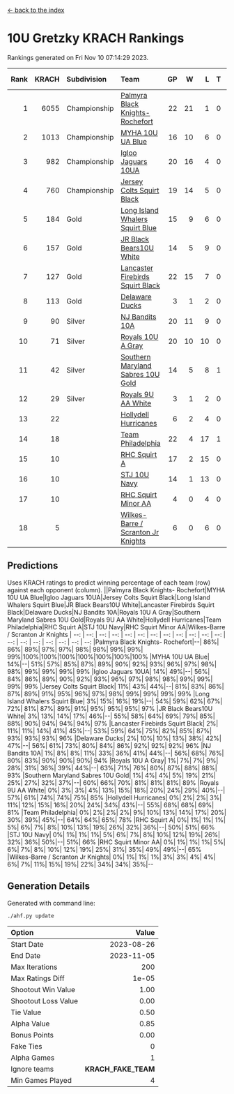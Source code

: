 [<- back to the index](readme.md)
# 10U Gretzky KRACH Rankings
Rankings generated on Fri Nov 10 07:14:29 2023.

Rank|KRACH|Subdivision|Team|GP|W|L|T|OTW|OTL|SoS|Exp Wins|Win Diff
---:|---:|:---|:---|---:|---:|---:|---:|---:|---:|---:|---:|---:
1|6055|Championship|[Palmyra Black Knights- Rochefort](https://gamesheetstats.com/seasons/3659/teams/140260/schedule)|22|21|1|0|0|1|343|21.8|-0.0
2|1013|Championship|[MYHA 10U UA Blue](https://gamesheetstats.com/seasons/3659/teams/140258/schedule)|16|10|6|0|0|0|1713|10.8|-0.0
3|982|Championship|[Igloo Jaguars 10UA](https://gamesheetstats.com/seasons/3659/teams/140253/schedule)|20|16|4|0|0|1|552|16.8|-0.0
4|760|Championship|[Jersey Colts Squirt Black](https://gamesheetstats.com/seasons/3659/teams/140254/schedule)|19|14|5|0|1|0|854|14.8|-0.0
5|184|Gold|[Long Island Whalers Squirt Blue](https://gamesheetstats.com/seasons/3659/teams/140257/schedule)|15|9|6|0|0|0|897|9.9|0.0
6|157|Gold|[JR Black Bears10U White](https://gamesheetstats.com/seasons/3659/teams/140255/schedule)|14|5|9|0|1|1|1560|5.9|0.0
7|127|Gold|[Lancaster Firebirds Squirt Black](https://gamesheetstats.com/seasons/3659/teams/140256/schedule)|22|15|7|0|1|1|392|15.9|0.0
8|113|Gold|[Delaware Ducks](https://gamesheetstats.com/seasons/3659/teams/140376/schedule)|3|1|2|0|0|0|3033|1.9|0.0
9|90|Silver|[NJ Bandits 10A](https://gamesheetstats.com/seasons/3659/teams/140259/schedule)|20|11|9|0|0|1|223|11.9|0.0
10|71|Silver|[Royals 10U A Gray](https://gamesheetstats.com/seasons/3659/teams/140262/schedule)|20|10|10|0|1|1|496|10.9|0.0
11|42|Silver|[Southern Maryland Sabres 10U Gold](https://gamesheetstats.com/seasons/3659/teams/140263/schedule)|14|5|8|1|2|0|178|6.4|0.0
12|29|Silver|[Royals 9U AA White](https://gamesheetstats.com/seasons/3659/teams/140225/schedule)|3|1|2|0|0|0|216|1.9|0.0
13|22||[Hollydell Hurricanes](https://gamesheetstats.com/seasons/3659/teams/140220/schedule)|6|2|4|0|0|0|298|2.9|0.0
14|18||[Team Philadelphia](https://gamesheetstats.com/seasons/3659/teams/140265/schedule)|22|4|17|1|0|1|526|5.4|0.0
15|10||[RHC Squirt A](https://gamesheetstats.com/seasons/3659/teams/140261/schedule)|17|2|15|0|1|0|227|2.9|0.0
16|10||[STJ 10U Navy](https://gamesheetstats.com/seasons/3659/teams/140264/schedule)|14|1|13|0|0|0|1391|1.9|0.0
17|10||[RHC Squirt Minor AA](https://gamesheetstats.com/seasons/3659/teams/140224/schedule)|4|0|4|0|0|0|385|0.9|0.0
18|5||[Wilkes-Barre / Scranton Jr Knights](https://gamesheetstats.com/seasons/3659/teams/140228/schedule)|6|0|6|0|0|0|1780|0.9|0.0

## Predictions
Uses KRACH ratings to predict winning percentage of each team (row) against each opponent (column).
||Palmyra Black Knights- Rochefort|MYHA 10U UA Blue|Igloo Jaguars 10UA|Jersey Colts Squirt Black|Long Island Whalers Squirt Blue|JR Black Bears10U White|Lancaster Firebirds Squirt Black|Delaware Ducks|NJ Bandits 10A|Royals 10U A Gray|Southern Maryland Sabres 10U Gold|Royals 9U AA White|Hollydell Hurricanes|Team Philadelphia|RHC Squirt A|STJ 10U Navy|RHC Squirt Minor AA|Wilkes-Barre / Scranton Jr Knights
| --: | --: | --: | --: | --: | --: | --: | --: | --: | --: | --: | --: | --: | --: | --: | --: | --: | --: | --: 
|Palmyra Black Knights- Rochefort|--| 86%| 86%| 89%| 97%| 97%| 98%| 98%| 99%| 99%| 99%|100%|100%|100%|100%|100%|100%|100%
|MYHA 10U UA Blue| 14%|--| 51%| 57%| 85%| 87%| 89%| 90%| 92%| 93%| 96%| 97%| 98%| 98%| 99%| 99%| 99%| 99%
|Igloo Jaguars 10UA| 14%| 49%|--| 56%| 84%| 86%| 89%| 90%| 92%| 93%| 96%| 97%| 98%| 98%| 99%| 99%| 99%| 99%
|Jersey Colts Squirt Black| 11%| 43%| 44%|--| 81%| 83%| 86%| 87%| 89%| 91%| 95%| 96%| 97%| 98%| 99%| 99%| 99%| 99%
|Long Island Whalers Squirt Blue|  3%| 15%| 16%| 19%|--| 54%| 59%| 62%| 67%| 72%| 81%| 87%| 89%| 91%| 95%| 95%| 95%| 97%
|JR Black Bears10U White|  3%| 13%| 14%| 17%| 46%|--| 55%| 58%| 64%| 69%| 79%| 85%| 88%| 90%| 94%| 94%| 94%| 97%
|Lancaster Firebirds Squirt Black|  2%| 11%| 11%| 14%| 41%| 45%|--| 53%| 59%| 64%| 75%| 82%| 85%| 87%| 93%| 93%| 93%| 96%
|Delaware Ducks|  2%| 10%| 10%| 13%| 38%| 42%| 47%|--| 56%| 61%| 73%| 80%| 84%| 86%| 92%| 92%| 92%| 96%
|NJ Bandits 10A|  1%|  8%|  8%| 11%| 33%| 36%| 41%| 44%|--| 56%| 68%| 76%| 80%| 83%| 90%| 90%| 90%| 94%
|Royals 10U A Gray|  1%|  7%|  7%|  9%| 28%| 31%| 36%| 39%| 44%|--| 63%| 71%| 76%| 80%| 87%| 88%| 88%| 93%
|Southern Maryland Sabres 10U Gold|  1%|  4%|  4%|  5%| 19%| 21%| 25%| 27%| 32%| 37%|--| 60%| 66%| 70%| 81%| 81%| 81%| 89%
|Royals 9U AA White|  0%|  3%|  3%|  4%| 13%| 15%| 18%| 20%| 24%| 29%| 40%|--| 57%| 61%| 74%| 74%| 75%| 85%
|Hollydell Hurricanes|  0%|  2%|  2%|  3%| 11%| 12%| 15%| 16%| 20%| 24%| 34%| 43%|--| 55%| 68%| 68%| 69%| 81%
|Team Philadelphia|  0%|  2%|  2%|  2%|  9%| 10%| 13%| 14%| 17%| 20%| 30%| 39%| 45%|--| 64%| 64%| 65%| 78%
|RHC Squirt A|  0%|  1%|  1%|  1%|  5%|  6%|  7%|  8%| 10%| 13%| 19%| 26%| 32%| 36%|--| 50%| 51%| 66%
|STJ 10U Navy|  0%|  1%|  1%|  1%|  5%|  6%|  7%|  8%| 10%| 12%| 19%| 26%| 32%| 36%| 50%|--| 51%| 66%
|RHC Squirt Minor AA|  0%|  1%|  1%|  1%|  5%|  6%|  7%|  8%| 10%| 12%| 19%| 25%| 31%| 35%| 49%| 49%|--| 65%
|Wilkes-Barre / Scranton Jr Knights|  0%|  1%|  1%|  1%|  3%|  3%|  4%|  4%|  6%|  7%| 11%| 15%| 19%| 22%| 34%| 34%| 35%|--

## Generation Details

Generated with command line:
```
./ahf.py update
```

| Option | Value |
| :----- | ----: |
| Start Date | 2023-08-26 |
| End Date | 2023-11-05 |
| Max Iterations | 200 |
| Max Ratings Diff | 1e-05 |
| Shootout Win Value | 1.00 |
| Shootout Loss Value | 0.00 |
| Tie Value | 0.50 |
| Alpha Value | 0.85 |
| Bonus Points | 0.00 |
| Fake Ties | 0 |
| Alpha Games | 1 |
| Ignore teams | __KRACH_FAKE_TEAM__ |
| Min Games Played | 4 |

